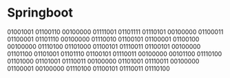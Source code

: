 # Springboot
01001001 01100110 00100000 01111001 01101111 01110101 00100000 01100011 01100001 01101110 00100000 01110010 01100101 01100001 01100100 00100000 01110100 01101000 01100101 01110011 01100101 00100000 01101100 01101001 01101110 01100101 01110011 00100000 00101100 01110100 01101000 01101001 01110011 00100000 01101001 01110011 00100000 01100001 00100000 01110100 01100101 01110011 01110100
